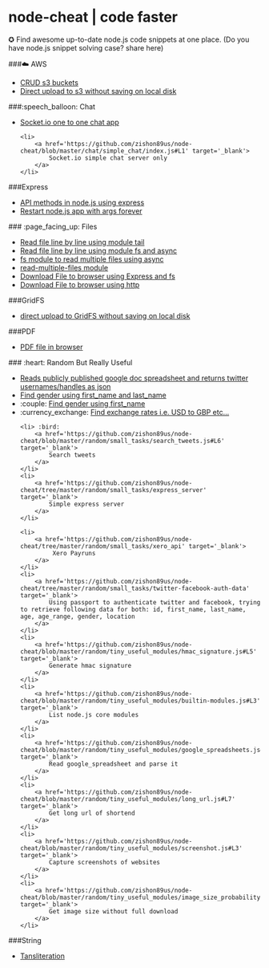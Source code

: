 # node-cheat | code faster
&#x272a; 
Find awesome up-to-date node.js code snippets at one place. (Do you have node.js snippet solving case? share here)


###:cloud: AWS
<ul>
    <li>  
        <a href='https://github.com/zishon89us/node-cheat/blob/master/aws/s3/create_bucket.js' target='_blank'>
            CRUD s3 buckets
        </a>
    </li>
    <li>
        <a href='https://github.com/zishon89us/node-cheat/tree/master/aws/express_multer_s3' target='_blank'>
            Direct upload to s3 without saving on local disk
        </a> 
    </li>
</ul>
###:speech_balloon: Chat
<ul>
    <li>
        <a href='https://github.com/zishon89us/node-cheat/tree/master/chat/one_one_chat' target='_blank'>
            Socket.io one to one chat app
        </a> 
    </li>
    
    <li>
        <a href='https://github.com/zishon89us/node-cheat/blob/master/chat/simple_chat/index.js#L1' target='_blank'>
            Socket.io simple chat server only
        </a>
    </li>
</ul> 
###Express
<ul>
    <li>
        <a href='https://github.com/zishon89us/node-cheat/tree/master/express' target='_blank'>
            API methods in node.js using express 
        </a>
    </li>
    <li>
        <a href='https://github.com/zishon89us/node-cheat/tree/master/express' target='_blank'>
            Restart node.js app with args forever
        </a>    
    </li>
</ul> 
### :page_facing_up: Files
<ul> 
    <li>
        <a href='https://github.com/zishon89us/node-cheat/blob/master/files/line_by_line.js#L8' target='_blank'>
            Read file line by line using module tail
        </a>
    </li>
    <li>
        <a href='https://github.com/zishon89us/node-cheat/blob/master/files/line_by_line.js#L27' target='_blank'>
            Read file line by line using module fs and async
        </a>
    </li>
    <li>
        <a href='https://github.com/zishon89us/node-cheat/blob/master/files/read_dir_files.js#L8' target='_blank'>
            fs module to read multiple files using async 
        </a>    
    </li>
    <li>
        <a href='https://github.com/zishon89us/node-cheat/blob/master/files/read_dir_files.js#L1' target='_blank'>
            read-multiple-files module 
        </a>
    </li>
    <li> 
        <a href='https://github.com/zishon89us/node-cheat/tree/master/files/express_server_download_file' target='_blank'>
            Download File to browser using Express and fs 
        </a>
    </li>
    <li> 
        <a href='https://github.com/zishon89us/node-cheat/tree/master/files/download_file_http_server' target='_blank'>
            Download File to browser using http
        </a>
    </li>
</ul>
###GridFS
<ul>
    <li>
        <a href='https://github.com/zishon89us/node-cheat/blob/master/gridfs/direct_upload_gridfs/app.js#L6' target='_blank'>
            direct upload to GridFS without saving on local disk
        </a>
    </li>
</ul>
###PDF
<ul>
    <li>
        <a href='https://github.com/zishon89us/node-cheat/tree/master/pdf/pdf_browser' target='_blank'>
            PDF file in browser 
        </a>
    </li>
</ul> 
### :heart: Random But Really Useful
<ul>
    <li>
        <a href='https://github.com/zishon89us/node-cheat/blob/master/random/tiny_useful_modules/google_spreadsheets.js#L6'  target='_blank'>
            Reads publicly published google doc spreadsheet and returns twitter usernames/handles as json </li>
        </a>
    <li>
        <a href='https://github.com/zishon89us/node-cheat/blob/master/random/small_tasks/gender_by_name.js#L6' target='_blank'>
            Find gender using first_name and last_name 
        </a>
    </li> 
    <li> :couple:
        <a href='https://github.com/zishon89us/node-cheat/blob/master/random/small_tasks/gender_by_name.js#L25' target='_blank'>
            Find gender using first_name 
        </a>
    </li>
    <li> :currency_exchange:
        <a href='https://github.com/zishon89us/node-cheat/blob/master/random/small_tasks/exchange_api.js#L6' target='_blank'>
            Find exchange rates i.e. USD to GBP etc... 
        </a>    
    </li> 
    
    
    <li> :bird: 
        <a href='https://github.com/zishon89us/node-cheat/blob/master/random/small_tasks/search_tweets.js#L6' target='_blank'>
            Search tweets
        </a>
    </li>
    <li>
        <a href='https://github.com/zishon89us/node-cheat/tree/master/random/small_tasks/express_server' target='_blank'>
            Simple express server
        </a>
    </li>
    
    <li>
        <a href='https://github.com/zishon89us/node-cheat/tree/master/random/small_tasks/xero_api' target='_blank'>
             Xero Payruns 
        </a>
    </li>
    <li>
        <a href='https://github.com/zishon89us/node-cheat/tree/master/random/small_tasks/twitter-facebook-auth-data' target='_blank'>
            Using passport to authenticate twitter and facebook, trying to retrieve following data for both: id, first_name, last_name, age, age_range, gender, location
        </a>
    </li>
    <li>
        <a href='https://github.com/zishon89us/node-cheat/blob/master/random/tiny_useful_modules/hmac_signature.js#L5' target='_blank'>
            Generate hmac signature 
        </a>
    </li>
    <li>
        <a href='https://github.com/zishon89us/node-cheat/blob/master/random/tiny_useful_modules/builtin-modules.js#L3' target='_blank'>
            List node.js core modules
        </a>
    </li>
    <li>
        <a href='https://github.com/zishon89us/node-cheat/blob/master/random/tiny_useful_modules/google_spreadsheets.js#L6'  target='_blank'>
            Read google_spreadsheet and parse it 
        </a>
    </li>
    <li>
        <a href='https://github.com/zishon89us/node-cheat/blob/master/random/tiny_useful_modules/long_url.js#L7'  target='_blank'>
            Get long url of shortend 
        </a>
    </li>
    <li>
        <a href='https://github.com/zishon89us/node-cheat/blob/master/random/tiny_useful_modules/screenshot.js#L3'  target='_blank'>
            Capture screenshots of websites
        </a>
    </li>
    <li>
        <a href='https://github.com/zishon89us/node-cheat/blob/master/random/tiny_useful_modules/image_size_probability.js#L3'  target='_blank'>
            Get image size without full download
        </a>
    </li>
</ul> 
###String
<ul>
    <li>
        <a href='https://github.com/zishon89us/node-cheat/blob/master/string/tranliterate.js#L5'  target='_blank'>
            Tansliteration
        </a>
    </li>
</ul>
